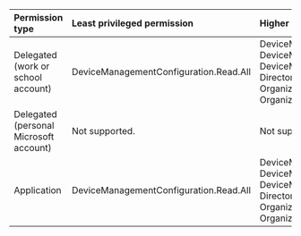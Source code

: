 |Permission type|Least privileged permission|Higher privileged permissions|
|:---|:---|:---|
|Delegated (work or school account)|DeviceManagementConfiguration.Read.All|DeviceManagementConfiguration.ReadWrite.All, DeviceManagementServiceConfig.Read.All, DeviceManagementServiceConfig.ReadWrite.All, Directory.Read.All, Directory.ReadWrite.All, Organization.Read.All, Organization.ReadWrite.All, User.Read|
|Delegated (personal Microsoft account)|Not supported.|Not supported.|
|Application|DeviceManagementConfiguration.Read.All|DeviceManagementConfiguration.ReadWrite.All, DeviceManagementServiceConfig.Read.All, DeviceManagementServiceConfig.ReadWrite.All, Directory.Read.All, Directory.ReadWrite.All, Organization.Read.All, Organization.ReadWrite.All|

